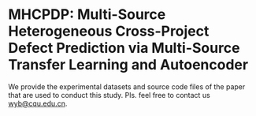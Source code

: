 # MHCPDP: Multi-Source Heterogeneous Cross-Project Defect Prediction via Multi-Source Transfer Learning and Autoencoder
We provide the experimental datasets and source code files of the paper that are used to conduct this study. Pls. feel free to contact us wyb@cqu.edu.cn. 
